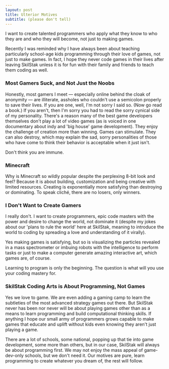 ```yaml
---
layout: post
title: Ulterior Motives
subtitle: (please don't tell)
---
```


I want to create talented programmers who apply what they know to who they
are and who they will become, not just to making games.

Recently I was reminded why I have always been about teaching particularly
school-age kids programming through their love of games, not just to make
games. In fact, I hope they never code games in their lives after leaving
SkilStak unless it is for fun with their family and friends to teach them
coding as well.

### Most Gamers Suck, and Not Just the Noobs

Honestly, most gamers I meet &mdash; especially online behind the
cloak of anonymity &mdash; are illiterate, assholes who couldn't use a
semicolon properly to save their lives. If you are one, well, I'm not
sorry I said so. (Now go read a book.) If you aren't, then I'm sorry
you had to read the sorry cynical side of my personality. There's a
reason many of the best game developers themselves don't play a lot
of video games (as is voiced in one documentary about indy and 'big
house' game development). They enjoy the challenge of creation more
than winning. Games can stimulate. They can also destroy, which may
explain the sad, sorry personalities of those who have come to think
their behavior is acceptable when it just isn't.

Don't think you are immune. 

### Minecraft

Why is Minecraft so wildly popular despite the perplexing 8-bit look
and feel? Because it is about building, customization and being creative
with limited resources. Creating is exponentially more satisfying than
destroying or dominating. To speak cliché, there are no losers, only
winners.

### I Don't Want to Create Gamers

I really don't. I want to create programmers, epic code masters with the
power and desire to change the world, not dominate it (despite my jokes
about our 'plans to rule the world' here at SkilStak, meaning to introduce
the world to coding by spreading a love and understanding of it virally).

Yes making games is satisfying, but so is visualizing the particles
revealed in a mass spectrometer or imbuing robots with the intelligence
to perform tasks or just to make a computer generate amazing interactive
art, which games are, of course.

Learning to program is only the beginning. The question is what will
you use your coding mastery for.

### SkilStak Coding Arts is About Programming, Not Games

Yes we love to game. We are even adding a gaming camp to learn the
subtleties of the most advanced strategy games out there. But SkilStak
never has been nor never will be about playing games other than as a means
to learn programming and build computational thinking skills. If anything
I hope our small army of programmers grows capable to make games that
educate and uplift without kids even knowing they aren't just playing
a game.

There are a lot of schools, some national, popping up that tie into
game development, some more than others, but in our case, SkilStak will
always be about programming first. We may not enjoy the mass appeal
of game-dev-only schools, but we don't need it. Our motives are pure,
learn programming to create whatever you dream of, the rest will follow.
